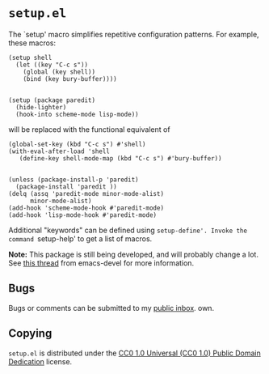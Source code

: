 `setup.el`
==========

The `setup' macro simplifies repetitive configuration patterns.  For
example, these macros:

    (setup shell
      (let ((key "C-c s"))
        (global (key shell))
        (bind (key bury-buffer))))


    (setup (package paredit)
      (hide-lighter)
      (hook-into scheme-mode lisp-mode))

will be replaced with the functional equivalent of

    (global-set-key (kbd "C-c s") #'shell)
    (with-eval-after-load 'shell
       (define-key shell-mode-map (kbd "C-c s") #'bury-buffer))


    (unless (package-install-p 'paredit)
      (package-install 'paredit ))
    (delq (assq 'paredit-mode minor-mode-alist)
          minor-mode-alist)
    (add-hook 'scheme-mode-hook #'paredit-mode)
    (add-hook 'lisp-mode-hook #'paredit-mode)

Additional "keywords" can be defined using `setup-define'. Invoke
the command `setup-help' to get a list of macros.

**Note:** This package is still being developed, and will probably
change a lot. See [this thread][thread] from emacs-devel for more
information.

Bugs
----

Bugs or comments can be submitted to my [public inbox][mail].
own.

Copying
-------

`setup.el` is distributed under the [CC0 1.0 Universal (CC0 1.0)
Public Domain Dedication][cc0] license. 

[thread]: https://lists.gnu.org/archive/html/emacs-devel/2021-02/msg00188.html
[mail]: https://lists.sr.ht/~zge/public-inbox
[cc0]: https://creativecommons.org/publicdomain/zero/1.0/deed
